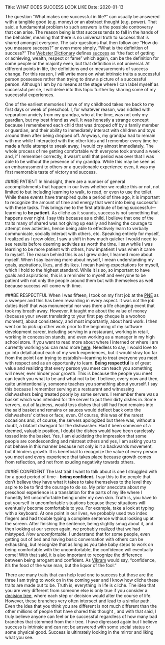 Title: WHAT DOES SUCCESS LOOK LIKE
Date: 2020-01-13

The question “What makes one successful in life?” can usually be answered with a tangible good (e.g. money) or an abstract thought (e.g. power). That said, a fundamental problem to such answers is the possible controversy that can arise. The reason being is that success tends to fall in the hands of the beholder, meaning that there is no universal truth to success that is shared amongst everyone. The sub-questions that then follow are “How do you measure success?” or even more simply, “What is the definition of success?” The [Webster Dictionary](https://www.dictionary.com/browse/webster-s-dictionary) defines
[success](https://www.merriam-webster.com/dictionary/success) as “the fact of getting or achieving, wealth, respect or fame” which again, can be the definition for some people or the majority even, but that definition is not universal. At different points in life, the definitions and or measurements of success change. For this reason, I will write more on what intrinsic traits a successful person possesses rather than trying to draw a picture of a successful person. Although I am by no means at the stage where I can label myself as successful per se, I will delve into this topic further by sharing some of my successful experiences.

One of the earliest memories I have of my childhood takes me back to my first days or week of preschool. I, for whatever reason, was riddled with separation anxiety from my grandpa, who at the time, was not only my guardian, but my best friend as well. It was honestly a strange concept because I remembered each child that was dropped off by a family member or guardian, and their ability to immediately interact with children and toys around them after being dropped off. Anyways, my grandpa had to remain with me while I interacted with the other kids and I remember every time he made a futile attempt to sneak away, I would cry almost immediately. The whole process of me getting comfortable with everyone took around a week and, if I remember correctly, it wasn’t until that period was over that I was able to be without the presence of my grandpa. While this may be seen as an embarrassment to others or a questionable experience even, it was my first memorable taste of victory and success.

###BE PATIENT
In hindsight, there are a number of general accomplishments that happen in our lives whether we realize this or not, not limited to but including learning to walk, to read, or even to use the toilet. While these events have transpired quite a period of time ago, it is important to recognize the amount of time and energy that went into being successful with these tasks. This brings me to the first attribute of being successful—learning to **be patient.** As cliche as it sounds, success is not something that happens over night. I say this because as a child, I believe that one of the traits many of shared was not giving up easily and having the courage to attempt new activities, hence being able to effectively learn to verbally communicate, socially interact with others, etc. Speaking entirely for myself, I realized as I grew older, I saw a shift in how much quicker I would need to see results before deeming activities as worth the time. I saw while I was learning to be more patient with others, how impatient I was when it came to myself. The reason behind this is as I grew older, I learned more about myself. When I say learning more about myself, I mean understanding my goals, aspirations, likes, and dislikes. I mean having expectations for myself, which I hold to the highest standard. While it is so, so important to have goals and aspirations, this is a reminder to myself and everyone to be patient with not only the people around them but with themselves as well because success will come with time.

###BE RESPECTFUL
When I was fifteen, I took on my first job at the [PNE](https://www.pne.ca/) as a sweeper and this has been rewarding in every aspect. It was not the job duties itself that was monumental nor was there a life changing event that took my breath away. However, it taught me about the value of money (because your sweat translating to your first pay cheque is a woohoo moment), about consistency, and most importantly, about hard work. I then went on to pick up other work prior to the beginning of my software development career, including serving in a restaurant, working in retail, working in concession stands, and even working as a manager in my high school store. If you want to read more about where I interned or where I am currently working you can read more [here](edieye.ca/about). Needless to say, I would love to go into detail about each of my work experiences, but it would stray too far from the point I am trying to establish—learning to treat everyone you meet with respect and as an opportunity to learn. **Being respectful** is of great value and realizing that every person you meet can teach you something will never, ever hinder your growth. This is because the people you meet can teach you what to be and what not to be. I believe, every now and then, quite unintentionally, someone teaches you something about yourself. I say this because I remember serving at a restaurant and witnessing dishwashers being treated poorly by some servers. I remember there was a basket which was intended for the server to put their dirty dishes in. Some servers, out of laziness, would toss dishes that still had food remains into the said basket and remains or sauces would deflect back onto the dishwashers’ clothes or face, even. Of course, this was of the rarest occasions and, of course, the servers apologized but there was, without a doubt, a blatant disregard for the dishwasher. Had it been someone of a deemed, valuable position, I doubt the dishes would have been carelessly tossed into the basket. Yes, I am elucidating the impression that some people are condescending and mistreat others and yes, I am asking you to not behave in this manner because not only is it a backwards movement, but it hinders growth. It is beneficial to recognize the value of every person you meet and every experience that takes place because growth comes from reflection, and not from exuding negativity towards others.

###BE CONFIDENT
 The last trait I want to talk about is one I struggled with for a good period of time—**being confident.** I say this to the people that don’t believe they have what it takes to take themselves to the level they aspire to be to find the courage to do so. My prior anecdote about my preschool experience is a translation for the parts of my life where I honestly felt uncomfortable being under my own skin. Truth is, you have to put yourself in uncomfortable situations because these situations will eventually become comfortable to you. For example, take a look at typing with a keyboard. At one point in our lives, we probably used two index fingers and had trouble typing a complete sentence without looking up at the screen. After finishing the sentence, being slightly smug about it, and then looking at our screen again, we probably realized that we had mistyped. *How uncomfortable.* I understand that for some people, even getting out of bed and having basic conversation with others can be exhausting, but recognize that as long as you take baby steps to work on being comfortable with the uncomfortable, the confidence will eventually come! With that said, it is also important to recognize the difference between being arrogant and confident. As [Vikram](https://theoffice.fandom.com/wiki/Vikram) would say, “confidence, it’s the food of the wise man, but the liquor of the fool.”

There are many traits that can help lead one to success but those are the three I am trying to work on in the coming year and I know how cliche these traits are made out to be. Truth is, everything in life is cliche. The idea that you are very different from someone else is only true if you consider a [decision tree](https://en.wikipedia.org/wiki/Decision_tree), where each step or decision would alter the course of life. However, these branches very often intersect and lead to a similar path. Even the idea that you think you are different is not much different than the other millions of people that have shared this thought , and with that said, I truly believe anyone can feel or be successful regardless of how many bad branches that stemmed from their tree. I have digressed again but I believe success is intrinsic and can not be answered with some social status or some physical good. Success is ultimately looking in the mirror and liking what you see.
